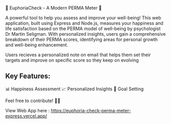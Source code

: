 🌟 EuphoriaCheck - A Modern PERMA Meter 🌟

A powerful tool to help you assess and improve your well-being! This web application, built using Express and Node.js, measures your happiness and life satisfaction based on the PERMA model of well-being by psychologist Dr Martin Seligman.
With personalized insights, users gain a comprehensive breakdown of their PERMA scores, identifying areas for personal growth and well-being enhancement.

Users recieves a personalized note on email that helps them set their targets and improve on specific score so they keep on evolving  

## Key Features:

📊 Happiness Assessment
📈 Personalized Insights
🎯 Goal Setting

Feel free to contribute! 🌈✨

View Web App here : https://euphoria-check-perma-meter-express.vercel.app/
